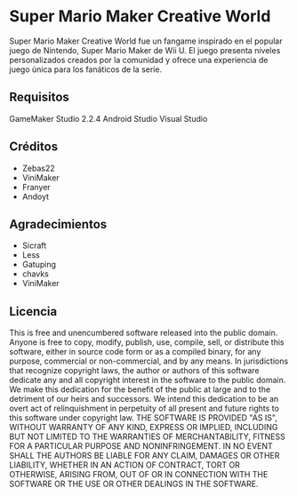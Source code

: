 # Super Mario Maker Creative World

Super Mario Maker Creative World fue un fangame inspirado en el popular juego de Nintendo, Super Mario Maker de Wii U. El juego presenta niveles personalizados creados por la comunidad y ofrece una experiencia de juego única para los fanáticos de la serie.

## Requisitos

GameMaker Studio 2.2.4
Android Studio
Visual Studio

## Créditos

- Zebas22
- ViniMaker
- Franyer
- Andoyt

## Agradecimientos

- Sicraft
- Less
- Gatuping
- chavks
- ViniMaker


## Licencia 

This is free and unencumbered software released into the public domain.  Anyone is free to copy, modify, publish, use, compile, sell, or distribute this software, either in source code form or as a compiled binary, for any purpose, commercial or non-commercial, and by any means.  In jurisdictions that recognize copyright laws, the author or authors of this software dedicate any and all copyright interest in the software to the public domain. We make this dedication for the benefit of the public at large and to the detriment of our heirs and successors. We intend this dedication to be an overt act of relinquishment in perpetuity of all present and future rights to this software under copyright law.  THE SOFTWARE IS PROVIDED "AS IS", WITHOUT WARRANTY OF ANY KIND, EXPRESS OR IMPLIED, INCLUDING BUT NOT LIMITED TO THE WARRANTIES OF MERCHANTABILITY, FITNESS FOR A PARTICULAR PURPOSE AND NONINFRINGEMENT. IN NO EVENT SHALL THE AUTHORS BE LIABLE FOR ANY CLAIM, DAMAGES OR OTHER LIABILITY, WHETHER IN AN ACTION OF CONTRACT, TORT OR OTHERWISE, ARISING FROM, OUT OF OR IN CONNECTION WITH THE SOFTWARE OR THE USE OR OTHER DEALINGS IN THE SOFTWARE.
